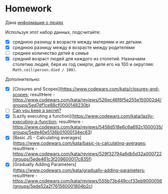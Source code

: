 # Homework

Дана [информация о людях](ancestry.js)

Используя этот набор данных, подсчитайте:

- [X] среднюю разницу в возрасте между матерями и их детьми.
- [X] среднюю разницу между в возрасте между родителями
- [ ] среднее количество детей в семье
- [X] средний возраст людей для каждого из столетий. Назначаем столетию людей, беря их год смерти, деля его на 100 и округляя: `Math.ceil(person.died / 100)`.

Дополнительно:

- [X] [Closures and Scopes](https://www.codewars.com/kata/closures-and-scopes; resultHere - https://www.codewars.com/kata/reviews/526ec46f6f5e255e150002d4/groups/5ed7df1ce88cf0000148230b)
- [ ] [Can you keep a secret?](https://www.codewars.com/kata/can-you-keep-a-secret)
- [X] [Lazily executing a function](https://www.codewars.com/kata/lazily-executing-a-function; resultHere - https://www.codewars.com/kata/reviews/5458d518e6c6a692c1000035/groups/5ede40e5136b01000134ec63)
- [X] [Basic JS - Calculating averages](https://www.codewars.com/kata/basic-js-calculating-averages; resultHere -  https://www.codewars.com/kata/reviews/529f32794a6db5d32a000722/groups/5ede461c3f209600017c835f)
- [X] [Gradually Adding Parameters](https://www.codewars.com/kata/gradually-adding-parameters; resultHere -  https://www.codewars.com/kata/reviews/555b73b449ccf33eb9000056/groups/5ede52a2f761560001804b2c)
